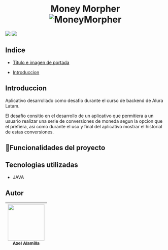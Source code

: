 <div>
  <h1 align="center">
    Money Morpher
  </br>
      <img src="https://github.com/AlamillaAx/MoneyMorpher/assets/86985427/25052099-3bc3-4854-b661-4c821f4c36c0" alt="MoneyMorpher">
  </h1>
</div>
<div>
  <p align="left">
   <img src="https://img.shields.io/badge/STATUS-EN%20DESAROLLO-green">
   <img src="https://img.shields.io/github/stars/AlamillaAx/MoneyMorpher">
   </p>
</div>

## Indice

* [Título e imagen de portada](#Título-e-imagen-de-portada)

* [Introduccion](##Introduccion)

## Introduccion 

<p>Aplicativo desarrollado como desafio durante el curso de backend de Alura Latam. </p>
<p>El desafio consitio en el desarrollo de un aplicativo que permitiera a un usuario realizar una serie de conversiones de moneda segun la opcion que el prefiera, asi como durante el uso y final del aplicativo mostrar el historial de estas conversiones.</p>

## :hammer:Funcionalidades del proyecto

## Tecnologias utilizadas
* JAVA
## Autor

| <img src="https://github.com/AlamillaAx/MoneyMorpher/assets/86985427/f3a45610-9836-4483-bfdb-3731c69d5c6f" width=115><br><sub>Axel Alamilla</sub>|
| ------------- |
